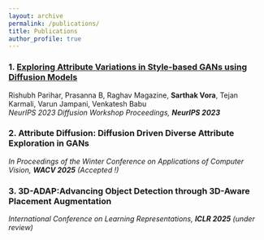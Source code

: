 ```yaml
---
layout: archive
permalink: /publications/
title: Publications
author_profile: true
---
```


### 1. [Exploring Attribute Variations in Style-based GANs using Diffusion Models](https://arxiv.org/abs/2311.16052)
Rishubh Parihar, Prasanna B, Raghav Magazine, **Sarthak Vora**, Tejan Karmali, Varun Jampani, Venkatesh Babu \
_NeurIPS 2023 Diffusion Workshop Proceedings, **NeurIPS 2023**_ 

### 2. Attribute Diffusion: Diffusion Driven Diverse Attribute Exploration in GANs
_In Proceedings of the Winter Conference on Applications of Computer Vision, **WACV 2025** (Accepted !)_

### 3. 3D-ADAP:Advancing Object Detection through 3D-Aware Placement Augmentation
_International Conference on Learning Representations, **ICLR 2025** (under review)_



